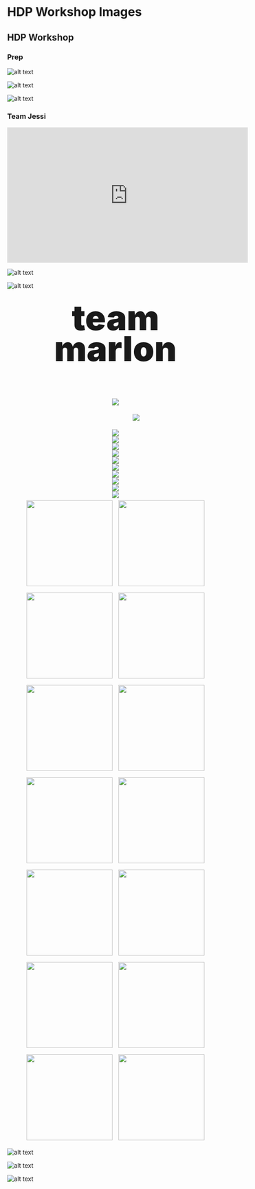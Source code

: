 # HDP Workshop Images


## HDP Workshop 

### Prep

![alt text](https://files.slack.com/files-pri/T0HTW3H0V-F034V5JLEJF/gif-1_300.gif?pub_secret=723b84252c)

![alt text](https://files.slack.com/files-pri/T0HTW3H0V-F0357P9BVUH/conrad-space_300.gif?pub_secret=525c40f400)

![alt text](https://files.slack.com/files-pri/T0HTW3H0V-F034NFM5SK0/mk-cards-gif_202.gif?pub_secret=1f779b7934)

### Team Jessi

<iframe width="560" height="315" src="https://www.youtube.com/embed/5sourbVOhnE" title="YouTube video player" frameborder="0" allow="accelerometer; autoplay; clipboard-write; encrypted-media; gyroscope; picture-in-picture" allowfullscreen></iframe>

![alt text](https://files.slack.com/files-pri/T0HTW3H0V-F035MR8APKN/ezgif.com-gif-maker__33_.gif?pub_secret=0851bb38f1)

![alt text](https://files.slack.com/files-pri/T0HTW3H0V-F035KNNCAR0/ezgif.com-gif-maker__34_.gif?pub_secret=f19e1da85d)

<center><h3 style="font-weight: 900; font-size: 80px; line-height: .9; margin-top: 30px">team marlon</h2></center>
<center><div style="width: 300px; margin-bottom: 20px">    
<img src="https://files.slack.com/files-pri/T0HTW3H0V-F0355KXRN4B/three-vertical-split-square_300.gif?pub_secret=21f0ab98c9"/>
</div></center>


<center><div style="width: 600px; margin-bottom: 20px">
    <img src="https://files.slack.com/files-pri/T0HTW3H0V-F034Z0VQBN2/3-horizontal-together_540.gif?pub_secret=6a8aab0da6"/>
</div></center>

<center><div style="width: 200px;">
    <img src="https://files.slack.com/files-pri/T0HTW3H0V-F035UK66QBU/gif-01.09_540.gif?pub_secret=bbcf9c8814"/>
</div></center>
<center><div style="width: 200px;">
    <img src="https://files.slack.com/files-pri/T0HTW3H0V-F035N099P2S/gif-01.10_540.gif?pub_secret=023762daf6"/>
</div></center>
<center><div style="width: 200px;">
    <img src="https://files.slack.com/files-pri/T0HTW3H0V-F035UK02C59/gif-01.08_540.gif?pub_secret=2623fffe31"/>
</div></center>
<center><div style="width: 200px;">
    <img src="https://files.slack.com/files-pri/T0HTW3H0V-F035N0EB3DL/gif-01.11_540.gif?pub_secret=f7526635bb"/>
</div></center>
<center><div style="width: 200px;">
    <img src="https://files.slack.com/files-pri/T0HTW3H0V-F035UJ09BRR/gif-01.04_540.gif?pub_secret=a4a428c9be"/>
</div></center>
<center><div style="width: 200px;">
    <img src="https://files.slack.com/files-pri/T0HTW3H0V-F035UHWNQ9H/gif-01.03_540.gif?pub_secret=ff40cb4089"/>
</div></center>
<center><div style="width: 200px;">
    <img src="https://files.slack.com/files-pri/T0HTW3H0V-F035MUAT5AA/gif-01.02_540.gif?pub_secret=f1a55c8957"/>
</div></center>
<center><div style="width: 200px;">
    <img src="https://files.slack.com/files-pri/T0HTW3H0V-F035E1MUCLX/gif-01.05_540.gif?pub_secret=9572d31ba0"/>
</div></center>
<center><div style="width: 200px;">
    <img src="https://files.slack.com/files-pri/T0HTW3H0V-F035E1NDXV5/gif-01.07_540.gif?pub_secret=3bdda3ae84"/>
</div></center>

<center><div style="width: 200px;">
    <img src="https://files.slack.com/files-pri/T0HTW3H0V-F035MVAKDPY/gif-01.06_540.gif?pub_secret=e7021074d8"/>
</div></center>

<center style="margin-bottom: 5px">
    <img src="https://files.slack.com/files-pri/T0HTW3H0V-F035UPFM86N/cam-1-stills-019.jpg?pub_secret=4baae212ba" style="display: inline; width: 200px; margin: 5px" />
<img src="https://files.slack.com/files-pri/T0HTW3H0V-F035X49KD4L/gif-01.13_540.gif?pub_secret=b7cef89c74" style="display: inline; width: 200px; margin: 5px" />
</center>
<center style="margin-bottom: 5px">
    <img src="https://files.slack.com/files-pri/T0HTW3H0V-F035N4VC49L/brick-room-stills-02.jpg?pub_secret=e92db9cbf9" style="display: inline; width: 200px; margin: 5px" />
<img src="https://files.slack.com/files-pri/T0HTW3H0V-F035UPVL78B/gif-01.15_540.gif?pub_secret=3660b44fac" style="display: inline; width: 200px; margin: 5px" />
</center>
<center style="margin-bottom: 5px">
    <img src="https://files.slack.com/files-pri/T0HTW3H0V-F0367CQDWG1/brick-room-stills-3bw.jpg?pub_secret=17752f14d8" style="display: inline; width: 200px; margin: 5px" />
<img src="https://files.slack.com/files-pri/T0HTW3H0V-F035X4K6Y2G/gif-01.16_540.gif?pub_secret=579c97e7da" style="display: inline; width: 200px; margin: 5px" />
</center>
<center style="margin-bottom: 5px">
    <img src="https://files.slack.com/files-pri/T0HTW3H0V-F035N5L8RK8/brick-room-stills-4-bw.jpg?pub_secret=39f9d29271" style="display: inline; width: 200px; margin: 5px" />
<img src="https://files.slack.com/files-pri/T0HTW3H0V-F036JHJC8JU/gif-01.17_540.gif?pub_secret=450e04b925" style="display: inline; width: 200px; margin: 5px" />
</center>
<center style="margin-bottom: 5px">
    <img src="https://files.slack.com/files-pri/T0HTW3H0V-F0367DFA18R/brick-room-stills-5-bw.jpg?pub_secret=7a88409a07" style="display: inline; width: 200px; margin: 5px" />
<img src="https://files.slack.com/files-pri/T0HTW3H0V-F035UQWJBQS/gif-01.18_540.gif?pub_secret=e0ac71512d" style="display: inline; width: 200px; margin: 5px" />
</center>
<center style="margin-bottom: 5px">
    <img src="https://files.slack.com/files-pri/T0HTW3H0V-F035UR2C8PM/brick-room-stills-6-bw.jpg?pub_secret=445decaff3" style="display: inline; width: 200px; margin: 5px" />
<img src="https://files.slack.com/files-pri/T0HTW3H0V-F035RU55MUM/gif-01.19_540.gif?pub_secret=99770782f4" style="display: inline; width: 200px; margin: 5px" />
</center>
<center style="margin-bottom: 5px">
    <img src="https://files.slack.com/files-pri/T0HTW3H0V-F035RU69H9B/brick-room-stills-7-bw.jpg?pub_secret=866bfa550c" style="display: inline; width: 200px; margin: 5px" />
<img src="https://files.slack.com/files-pri/T0HTW3H0V-F035E7WQHQX/gif-01.20_540.gif?pub_secret=7d8de8e00b" style="display: inline; width: 200px; margin: 5px" />
</center>

![alt text](https://files.slack.com/files-pri/T0HTW3H0V-F035S0NFDQD/brick-room-stills-3-gm-large.jpg?pub_secret=f67faf2d97)

![alt text](https://files.slack.com/files-pri/T0HTW3H0V-F035S0FN737/cam-1-still-031-pre-logo.jpg?pub_secret=d3e21b0746)

![alt text](https://files.slack.com/files-pri/T0HTW3H0V-F035UTTFUF4/image_from_ios.jpg?pub_secret=723cbbf5d7)

